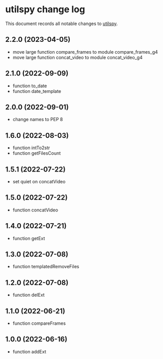 # utilspy change log

This document records all notable changes to
[utilspy](https://github.com/Genzo4/utilspy).

## 2.2.0 (2023-04-05)

- move large function compare_frames to module compare_frames_g4
- move large function concat_video to module concat_video_g4

## 2.1.0 (2022-09-09)

- function to_date
- function date_template

## 2.0.0 (2022-09-01)

- change names to PEP 8

## 1.6.0 (2022-08-03)

- function intTo2str
- function getFilesCount

## 1.5.1 (2022-07-22)

- set quiet on concatVideo

## 1.5.0 (2022-07-22)

- function concatVideo

## 1.4.0 (2022-07-21)

- function getExt

## 1.3.0 (2022-07-08)

- function templatedRemoveFiles

## 1.2.0 (2022-07-08)

- function delExt

## 1.1.0 (2022-06-21)

- function compareFrames

## 1.0.0 (2022-06-16)

- function addExt

